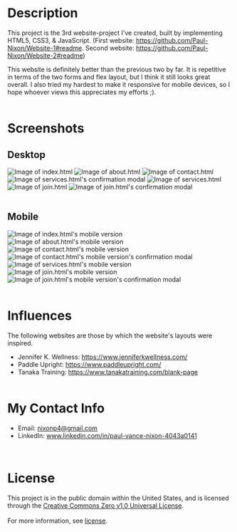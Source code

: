 # **Description**
This project is the 3rd website-project I've created, built by implementing HTML5, CSS3, & JavaScript. (First website: https://github.com/Paul-Nixon/Website-1#readme. Second website: https://github.com/Paul-Nixon/Website-2#readme)

This website is definitely better than the previous two by far. It is repetitive in terms of the two forms and flex layout, but I think it still looks great overall. I also tried my hardest to make it responsive for mobile devices, so I hope whoever views this appreciates my efforts ;).<br></br>

# **Screenshots**
## **Desktop**
![Image of index.html](https://user-images.githubusercontent.com/42850145/118568657-ed79c280-b73d-11eb-97b3-48da29a5c1cf.png)
![Image of about.html](https://user-images.githubusercontent.com/42850145/118568796-303b9a80-b73e-11eb-9424-65931536693e.png)
![Image of contact.html](https://user-images.githubusercontent.com/42850145/118568929-785abd00-b73e-11eb-9e16-77002eb11d40.png)
![Image of services.html's confirmation modal](https://user-images.githubusercontent.com/42850145/118569151-f3bc6e80-b73e-11eb-9408-35a53ee4e848.png)
![Image of services.html](https://user-images.githubusercontent.com/42850145/118569025-adffa600-b73e-11eb-9c96-d1508f2dc6c5.png)
![Image of join.html](https://user-images.githubusercontent.com/42850145/118569528-b99f9c80-b73f-11eb-830c-8f92026f3306.png)
![Image of join.html's confirmation modal](https://user-images.githubusercontent.com/42850145/118569681-fec3ce80-b73f-11eb-9b9c-a8d801014dcd.png)<br></br>

## **Mobile**
![Image of index.html's mobile version](https://user-images.githubusercontent.com/42850145/118569908-8a3d5f80-b740-11eb-95ea-11d50bef996c.png)
![Image of about.html's mobile version](https://user-images.githubusercontent.com/42850145/118569998-c7095680-b740-11eb-8d47-f3e7f0b3be6d.png)
![Image of contact.html's mobile version](https://user-images.githubusercontent.com/42850145/118570174-354e1900-b741-11eb-8792-13973ff8ba11.png)
![Image of contact.html's mobile version's confirmation modal](https://user-images.githubusercontent.com/42850145/118570583-169c5200-b742-11eb-9889-56c9d42de57b.png)
![Image of services.html's mobile version](https://user-images.githubusercontent.com/42850145/118570690-45b2c380-b742-11eb-96fb-89769c375ee4.png)
![Image of join.html's mobile version](https://user-images.githubusercontent.com/42850145/118570830-92969a00-b742-11eb-8df1-74d6f21ea4d0.png)
![Image of join.html's mobile version's confirmation modal](https://user-images.githubusercontent.com/42850145/118571041-e903d880-b742-11eb-96f2-a78f7e167e3f.png)<br></br>

# **Influences**
The following websites are those by which the website's layouts were inspired.<br>
* Jennifer K. Wellness: https://www.jenniferkwellness.com/
* Paddle Upright: https://www.paddleupright.com/
* Tanaka Training: https://www.tanakatraining.com/blank-page
<br></br>

# **My Contact Info**
* Email: nixonp4@gmail.com
* LinkedIn: www.linkedin.com/in/paul-vance-nixon-4043a0141  
<br>

# **License**
This project is in the public domain within the United States, and is licensed through the [Creative Commons Zero v1.0 Universal License](https://creativecommons.org/publicdomain/zero/1.0/).<br></br>
For more information, see [license](https://github.com/Paul-Nixon/Website-3/blob/main/LICENSE).
